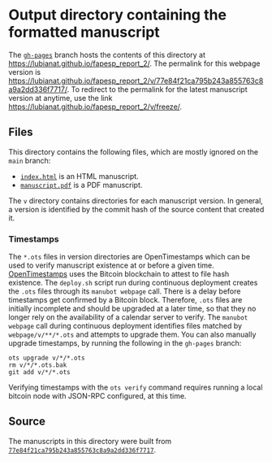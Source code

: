 # Output directory containing the formatted manuscript

The [`gh-pages`](https://github.com/lubianat/fapesp_report_2/tree/gh-pages) branch hosts the contents of this directory at <https://lubianat.github.io/fapesp_report_2/>.
The permalink for this webpage version is <https://lubianat.github.io/fapesp_report_2/v/77e84f21ca795b243a855763c8a9a2dd336f7717/>.
To redirect to the permalink for the latest manuscript version at anytime, use the link <https://lubianat.github.io/fapesp_report_2/v/freeze/>.

## Files

This directory contains the following files, which are mostly ignored on the `main` branch:

+ [`index.html`](index.html) is an HTML manuscript.
+ [`manuscript.pdf`](manuscript.pdf) is a PDF manuscript.

The `v` directory contains directories for each manuscript version.
In general, a version is identified by the commit hash of the source content that created it.

### Timestamps

The `*.ots` files in version directories are OpenTimestamps which can be used to verify manuscript existence at or before a given time.
[OpenTimestamps](https://opentimestamps.org/) uses the Bitcoin blockchain to attest to file hash existence.
The `deploy.sh` script run during continuous deployment creates the `.ots` files through its `manubot webpage` call.
There is a delay before timestamps get confirmed by a Bitcoin block.
Therefore, `.ots` files are initially incomplete and should be upgraded at a later time, so that they no longer rely on the availability of a calendar server to verify.
The `manubot webpage` call during continuous deployment identifies files matched by `webpage/v/**/*.ots` and attempts to upgrade them.
You can also manually upgrade timestamps, by running the following in the `gh-pages` branch:

```shell
ots upgrade v/*/*.ots
rm v/*/*.ots.bak
git add v/*/*.ots
```

Verifying timestamps with the `ots verify` command requires running a local bitcoin node with JSON-RPC configured, at this time.

## Source

The manuscripts in this directory were built from
[`77e84f21ca795b243a855763c8a9a2dd336f7717`](https://github.com/lubianat/fapesp_report_2/commit/77e84f21ca795b243a855763c8a9a2dd336f7717).
